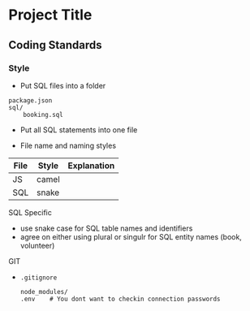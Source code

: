 # Project Title


## Coding Standards

### Style
- Put SQL files into a folder
```
package.json
sql/
    booking.sql
```
- Put all SQL statements into one file

- File name and naming styles

| File | Style | Explanation |
| ---- | ----- | ----------- |
| JS   | camel | 
| SQL  | snake |

SQL Specific
- use snake case for SQL table names and identifiers
- agree on either using plural or singulr for SQL entity names (book, volunteer)

GIT
- `.gitignore`
  ```
  node_modules/
  .env    # You dont want to checkin connection passwords
  ```

